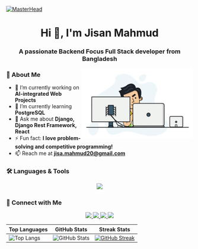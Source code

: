 [![MasterHead](https://user-images.githubusercontent.com/52650290/164152607-6da6cff8-0c95-468d-ab39-80c775b23c2a.png)](http://ww38.rishavchanda.io/)
<h1 align="center">Hi 👋, I'm Jisan Mahmud</h1>
<h3 align="center">A passionate Backend Focus Full Stack developer from Bangladesh</h3>

<p align="right">
  <img src="https://raw.githubusercontent.com/parth-27/parth-27/master/dev.gif" alt="Coding" width="300" align="right"/>
</p>

### 🌱 About Me
- 🔭 I’m currently working on **AI-integrated Web Projects**
- 🌱 I’m currently learning **PostgreSQL**
- 💬 Ask me about **Django, Django Rest Framework, React**
- ⚡ Fun fact: **I love problem-solving and competitive programming!**
- 📫 Reach me at **jisa.mahmud20@gmail.com**


### 🛠️ Languages & Tools  
<p align="center">
  <img src="https://skillicons.dev/icons?i=django,python,postgresql,redis,nginx,git,github,cpp,tailwind,react,html,css,js,mysql,sqlite" />
</p>


### 🔗 Connect with Me  
<p align="center">
  <a href="https://linkedin.com/in/jisan-mahmud-b04064293/" target="_blank">
    <img src="https://img.shields.io/badge/LinkedIn-%230A66C2.svg?&style=for-the-badge&logo=linkedin&logoColor=white" />
  </a>
  <a href="https://fb.com/jisanmahmud23" target="_blank">
    <img src="https://img.shields.io/badge/Facebook-%231877F2.svg?&style=for-the-badge&logo=facebook&logoColor=white" />
  </a>
  <a href="https://codeforces.com/profile/jisa.mahmud20" target="_blank">
    <img src="https://img.shields.io/badge/Codeforces-%23FFCC00.svg?&style=for-the-badge&logo=codeforces&logoColor=black" />
  </a>
  <a href="https://www.leetcode.com/jisan923" target="_blank">
    <img src="https://img.shields.io/badge/LeetCode-%23FFA116.svg?&style=for-the-badge&logo=leetcode&logoColor=black" />
  </a>
</p>


| Top Languages | GitHub Stats | Streak Stats |
|--------------|-------------|-------------|
| ![Top Langs](https://github-readme-stats.vercel.app/api/top-langs?username=jisan-mahmud&show_icons=true&locale=en&layout=compact) | ![GitHub Stats](https://github-readme-stats.vercel.app/api?username=jisan-mahmud&show_icons=true&locale=en) | [![GitHub Streak](https://nirzak-streak-stats.vercel.app?user=jisan-mahmud)](https://git.io/streak-stats) |

